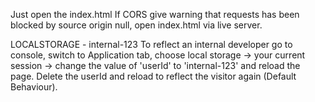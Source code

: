 Just open the index.html
If CORS give warning that requests has been blocked by source origin null, open index.html via live server.

LOCALSTORAGE - internal-123
To reflect an internal developer go to console, switch to Application tab, choose local storage -> your current session -> change the value of 'userId' to 'internal-123' and reload the page.
Delete the userId and reload to reflect the visitor again (Default Behaviour). 